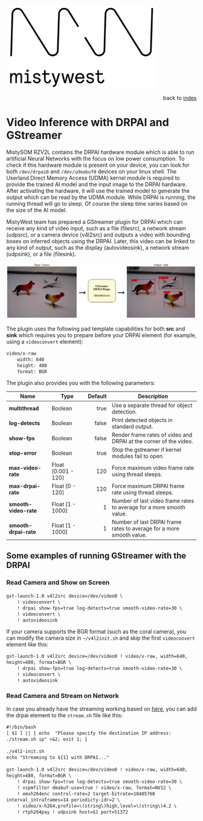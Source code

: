 <img src="../files/img/2018_MistyWest_LogoCombo_FINAL_RGB.png" alt="MistyWest" width="400"/><div style="text-align: right">back to [index](../README.md)</div>
# Video Inference with DRPAI and GStreamer

MistySOM RZV2L contains the DRPAI hardware module which is able to run artificial Neural Networks 
with the focus on low power consumption. To check if this hardware module is present on your device,
you can look for both `/dev/drpai0` and `/dev/udmabuf0` devices on your linux shell. 
The Userland Direct Memory Access (UDMA) kernel module is required to provide the trained AI model and 
the input image to the DRPAI hardware. After activating the hardware, it will use the trained model to
generate the output which can be read by the UDMA module. While DRPAI is running, the running thread will
go to sleep. Of course the sleep time varies based on the size of the AI model.

MistyWest team has prepared a GStreamer plugin for DRPAI which can receive any kind of video input, 
such as a file (filesrc), a network stream (udpsrc), or a camera device (v4l2src) and outputs a video 
with bounding boxes on inferred objects using the DRPAI. Later, this video can be linked to any kind of 
output, such as the display (autovideosink), a network stream (udpsink), or a file (filesink).

![GStreamer DRPAI Plugin Chart](../files/img/gst-drpai-chart.png)


The plugin uses the following pad template capabilities for both **src** and **sink** which requires you
to prepare before your DRPAI element (for example, using a `videoconvert` element):

```
video/x-raw
    width: 640
    height: 480
    format: BGR
```

The plugin also provides you with the following parameters:

| Name                  | Type                | Default | Description                                                          |
|-----------------------|---------------------|--------:|----------------------------------------------------------------------|
| **multithread**       | Boolean             |    true | Use a separate thread for object detection.                          |
| **log-detects**       | Boolean             |   false | Print detected objects in standard output.                           |
| **show-fps**          | Boolean             |   false | Render frame rates of video and DRPAI at the corner of the video.    |
| **stop-error**        | Boolean             |    true | Stop the gstreamer if kernel modules fail to open.                   |
| **max-video-rate**    | Float [0.001 - 120] |     120 | Force maximum video frame rate using thread sleeps.                  |
| **max-drpai-rate**    | Float [0 - 120]     |     120 | Force maximum DRPAI frame rate using thread sleeps.                  |
| **smooth-video-rate** | Float [1 - 1000]    |       1 | Number of last video frame rates to average for a more smooth value. |
| **smooth-drpai-rate** | Float [1 - 1000]    |       1 | Number of last DRPAI frame rates to average for a more smooth value. |

## Some examples of running GStreamer with the DRPAI
### Read Camera and Show on Screen

```
gst-launch-1.0 v4l2src device=/dev/video0 \
    ! videoconvert \
    ! drpai show-fps=true log-detects=true smooth-video-rate=30 \
    ! videoconvert \
    ! autovideosink
```
If your camera supports the BGR format (such as the coral camera), you can modify the camera size in 
`~/v4l2init.sh` and skip the first `videoconvert` element like this:
```
gst-launch-1.0 v4l2src device=/dev/video0 ! video/x-raw, width=640, height=480, format=BGR \
    ! drpai show-fps=true log-detects=true smooth-video-rate=30 \
    ! videoconvert \
    ! autovideosink
```
### Read Camera and Stream on Network

In case you already have the streaming working based on [here](StreamingVideo.md), you can 
add the drpai element to the `stream.sh` file like this:

````
#!/bin/bash
[ $1 ] || { echo  "Please specify the destination IP address: ./stream.sh ip" >&2; exit 1; }

./v4l2-init.sh
echo "Streaming to ${1} with DRPAI..."

gst-launch-1.0 v4l2src device=/dev/video0 ! video/x-raw, width=640, height=480, format=BGR \
    ! drpai show-fps=true log-detects=true smooth-video-rate=30 \
    ! vspmfilter dmabuf-use=true ! video/x-raw, format=NV12 \
    ! omxh264enc control-rate=2 target-bitrate=10485760 interval_intraframes=14 periodicty-idr=2 \
    ! video/x-h264,profile=\(string\)high,level=\(string\)4.2 \
    ! rtph264pay ! udpsink host=$1 port=51372
````

